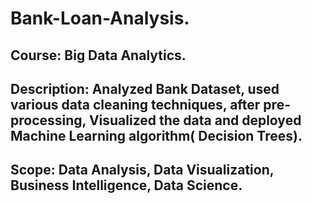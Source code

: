 # Bank-Loan-Analysis.
## Course: Big Data Analytics.
## Description: Analyzed Bank Dataset, used various data cleaning techniques, after pre-processing, Visualized the data and deployed Machine Learning algorithm( Decision Trees). 
## Scope: Data Analysis, Data Visualization, Business Intelligence, Data Science.
